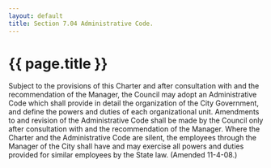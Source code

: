 ```yaml
---
layout: default 
title: Section 7.04 Administrative Code.
---
```


{{ page.title }}
================

Subject to the provisions of this Charter and after consultation with
and the recommendation of the Manager, the Council may adopt an
Administrative Code which shall provide in detail the organization of
the City Government, and define the powers and duties of each
organizational unit. Amendments to and revision of the Administrative
Code shall be made by the Council only after consultation with and the
recommendation of the Manager. Where the Charter and the Administrative
Code are silent, the employees through the Manager of the City shall
have and may exercise all powers and duties provided for similar
employees by the State law. (Amended 11-4-08.)
